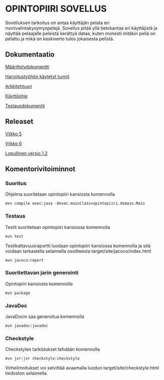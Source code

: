 # OPINTOPIIRI SOVELLUS #

Sovelluksen tarkoitus on antaa käyttäjän pelata eri monivalintakysymyspelejä. Sovellus pitää yllä tietokantaa eri käyttäjistä ja näyttää pelaajalle peleistä kerättyä dataa, kuten monesti mitäkin peliä on pelattu ja mikä on keskiverto tulos jokaisesta pelistä.

## Dokumentaatio ## 

  [Määrittelydokumentti](https://github.com/sanikemppainen/ot-harjoitustyo/blob/main/dokumentaatio/m%C3%A4%C3%A4rittelydokumentti.md)

  [Harjoitustyöhön käytetyt tunnit](https://github.com/sanikemppainen/ot-harjoitustyo/blob/main/dokumentaatio/tuntikirjanpito.md)
  
   [Arkkitehtuuri](https://github.com/sanikemppainen/ot-harjoitustyo/blob/1e0b0cd524cc92335ad43e255511abeb4475e670/dokumentaatio/arkkitehtuuri.md)
   
   [Käyttöohje](https://github.com/sanikemppainen/ot-harjoitustyo/blob/main/dokumentaatio/k%C3%A4ytt%C3%B6ohje.md)
   
   [Testausdokumentti](https://github.com/sanikemppainen/ot-harjoitustyo/blob/main/dokumentaatio/testausdokumentti.md)


## Releaset
[Viikko 5](https://github.com/sanikemppainen/ot-harjoitustyo/releases/tag/viikko5)

[Viikko 6](https://github.com/sanikemppainen/ot-harjoitustyo/releases/tag/viikko6)

[Lopullinen versio 1.2](https://github.com/sanikemppainen/ot-harjoitustyo/releases/tag/final1.2)
 
## Komentorivitoiminnot ##
### Suoritus

Ohjelma suoritetaan opintopiiri kansiosta komennolla 

```
mvn compile exec:java -Dexec.mainClass=opintopiiri.domain.Main
```

### Testaus

Testit suoritetaan opintopiiri kansiossa komennolla

```
mvn test
```

Testikattavuusraportti luodaan opintopiiri kansiossa komennolla ja sitä voidaan tarkastella selaimella osoitteesta target/site/jacoco/index.html 

```
mvn jacoco:report
```

### Suoritettavan jarin generointi
Opintopiiri kansiosta komennolla

```
mvn package
```

### JavaDoc
JavaDocin saa generoitua komennolla

```
mvn javadoc:javadoc
```

### Checkstyle
Checkstylen tarkistukset tehdään komennolla
```
mvn jxr:jxr checkstyle:checkstyle
```
Virheilmoitukset voi selvittää avaamalla luodun target/site/checkstyle.html tiedoston selaimella.
